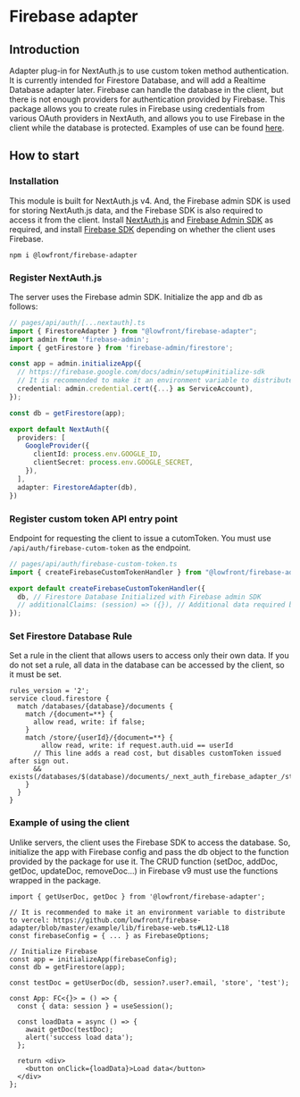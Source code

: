 # Firebase adapter

## Introduction

Adapter plug-in for NextAuth.js to use custom token method authentication. It is currently intended for Firestore Database, and will add a Realtime Database adapter later. Firebase can handle the database in the client, but there is not enough providers for authentication provided by Firebase. This package allows you to create rules in Firebase using credentials from various OAuth providers in NextAuth, and allows you to use Firebase in the client while the database is protected. Examples of use can be found [here](https://github.com/lowfront/firebase-adapter/tree/master/example). 

## How to start

### Installation
This module is built for NextAuth.js v4. And, the Firebase admin SDK is used for storing NextAuth.js data, and the Firebase SDK is also required to access it from the client. Install [NextAuth.js](https://www.npmjs.com/package/next-auth) and [Firebase Admin SDK](https://www.npmjs.com/package/firebase-admin) as required, and install [Firebase SDK](https://www.npmjs.com/package/firebase) depending on whether the client uses Firebase.

```npm i @lowfront/firebase-adapter```

### Register NextAuth.js
The server uses the Firebase admin SDK. Initialize the app and db as follows:
```ts
// pages/api/auth/[...nextauth].ts
import { FirestoreAdapter } from "@lowfront/firebase-adapter";
import admin from 'firebase-admin';
import { getFirestore } from 'firebase-admin/firestore';

const app = admin.initializeApp({
  // https://firebase.google.com/docs/admin/setup#initialize-sdk
  // It is recommended to make it an environment variable to distribute to vercel: https://github.com/lowfront/firebase-adapter/blob/master/example/lib/firebase-server.ts#L9-L18
  credential: admin.credential.cert({...} as ServiceAccount),
});

const db = getFirestore(app);

export default NextAuth({
  providers: [
    GoogleProvider({
      clientId: process.env.GOOGLE_ID,
      clientSecret: process.env.GOOGLE_SECRET,
    }),
  ],
  adapter: FirestoreAdapter(db),
})
```

### Register custom token API entry point
Endpoint for requesting the client to issue a cutomToken. You must use `/api/auth/firebase-cutom-token` as the endpoint.
```ts
// pages/api/auth/firebase-custom-token.ts
import { createFirebaseCustomTokenHandler } from "@lowfront/firebase-adapter";

export default createFirebaseCustomTokenHandler({
  db, // Firestore Database Initialized with Firebase admin SDK
  // additionalClaims: (session) => ({}), // Additional data required by the database rule can be inserted : https://firebase.google.com/docs/auth/admin/create-custom-tokens#sign_in_using_custom_tokens_on_clients
});
```

### Set Firestore Database Rule
Set a rule in the client that allows users to access only their own data. If you do not set a rule, all data in the database can be accessed by the client, so it must be set.
```
rules_version = '2';
service cloud.firestore {
  match /databases/{database}/documents {
    match /{document=**} {
      allow read, write: if false;
    }
    match /store/{userId}/{document=**} {
    	allow read, write: if request.auth.uid == userId 
      // This line adds a read cost, but disables customToken issued after sign out.
      && exists(/databases/$(database)/documents/_next_auth_firebase_adapter_/store/customToken/$(request.auth.token.sessionToken));
    }
  }
}
```

### Example of using the client
Unlike servers, the client uses the Firebase SDK to access the database. So, initialize the app with Firebase config and pass the db object to the function provided by the package for use it. The CRUD function (setDoc, addDoc, getDoc, updateDoc, removeDoc...) in Firebase v9 must use the functions wrapped in the package.
```tsx
import { getUserDoc, getDoc } from '@lowfront/firebase-adapter';

// It is recommended to make it an environment variable to distribute to vercel: https://github.com/lowfront/firebase-adapter/blob/master/example/lib/firebase-web.ts#L12-L18
const firebaseConfig = { ... } as FirebaseOptions; 

// Initialize Firebase
const app = initializeApp(firebaseConfig);
const db = getFirestore(app);

const testDoc = getUserDoc(db, session?.user?.email, 'store', 'test');

const App: FC<{}> = () => {
  const { data: session } = useSession();

  const loadData = async () => {
    await getDoc(testDoc);
    alert('success load data');
  };

  return <div>
    <button onClick={loadData}>Load data</button>
  </div>
};
```